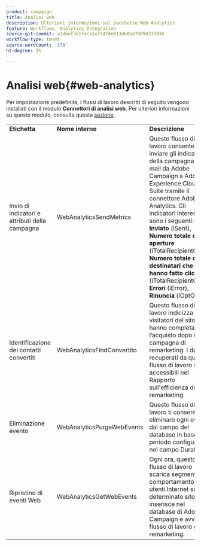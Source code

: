 ```yaml
---
product: campaign
title: Analisi web
description: Ulteriori informazioni sul pacchetto Web Analytics
feature: Workflows, Analytics Integration
source-git-commit: a1dbef3e1feca1e3347de013db8bd7809d315016
workflow-type: tm+mt
source-wordcount: '178'
ht-degree: 3%

---
```



# Analisi web{#web-analytics}



Per impostazione predefinita, i flussi di lavoro descritti di seguito vengono installati con il modulo **Connettori di analisi web**. Per ulteriori informazioni su questo modulo, consulta questa [sezione](../../integrations/using/gs-aa.md).

<table> 
 <tbody> 
  <tr> 
   <td> <strong>Etichetta</strong><br /> </td> 
   <td> <strong>Nome interno</strong><br /> </td> 
   <td> <strong>Descrizione</strong><br /> </td> 
  </tr> 
  <tr> 
   <td> <span class="uicontrol">Invio di indicatori e attributi della campagna</span> <br /> </td> 
   <td> <span class="uicontrol">WebAnalyticsSendMetrics</span> <br /> </td> 
   <td> Questo flusso di lavoro consente di inviare gli indicatori della campagna e-mail da Adobe Campaign a Adobe Experience Cloud Suite tramite il connettore Adobe® Analytics. Gli indicatori interessati sono i seguenti: <strong>Inviato</strong> (iSent), <strong>Numero totale di aperture</strong> (iTotalRecipientOpen), <strong>Numero totale di destinatari che hanno fatto clic</strong> (iTotalRecipientClick), <strong>Errori</strong> (iError), <strong>Rinuncia</strong> (iOptOut).<br /> </td> 
  </tr> 
  <tr> 
   <td> <span class="uicontrol">Identificazione dei contatti convertiti</span> <br /> </td> 
   <td> <span class="uicontrol">WebAnalyticsFindConvertito</span> <br /> </td> 
   <td> Questo flusso di lavoro indicizza i visitatori del sito che hanno completato l’acquisto dopo una campagna di remarketing. I dati recuperati da questo flusso di lavoro sono accessibili nel <span class="uicontrol">Rapporto sull'efficienza del remarketing</span>. <br /> </td> 
  </tr> 
  <tr> 
   <td> <span class="uicontrol">Eliminazione evento</span> <br /> </td> 
   <td> <span class="uicontrol">WebAnalyticsPurgeWebEvents</span> <br /> </td> 
   <td> Questo flusso di lavoro ti consente di eliminare ogni evento dal campo del database in base al periodo configurato nel campo <span class="uicontrol">Durata</span>. <br /> </td> 
  </tr> 
  <tr> 
   <td> <span class="uicontrol">Ripristino di eventi Web</span> <br /> </td> 
   <td> <span class="uicontrol">WebAnalyticsGetWebEvents</span> <br /> </td> 
   <td> Ogni ora, questo flusso di lavoro scarica segmenti sul comportamento degli utenti Internet su un determinato sito, li inserisce nel database di Adobe Campaign e avvia il flusso di lavoro di remarketing. <br /> </td> 
  </tr> 
 </tbody> 
</table>

